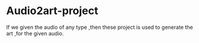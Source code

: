 # Audio2art-project
If we given the audio of any type ,then these project is used to generate the art ,for the given audio. 
